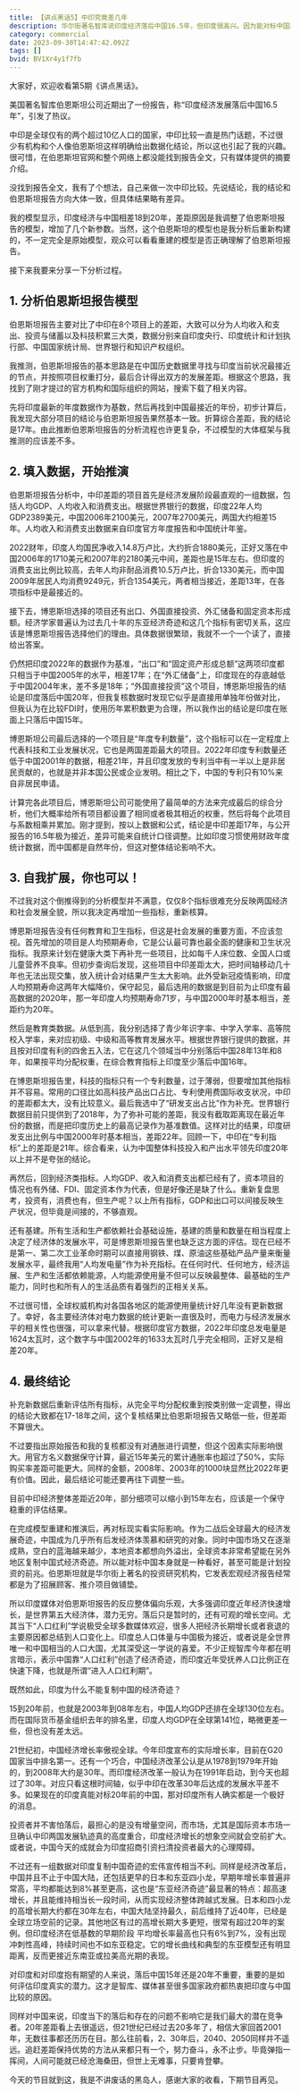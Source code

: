 ```yaml
---
title: 【讲点黑话5】中印究竟差几年
description: 华尔街著名智库说印度经济落后中国16.5年，但印度很高兴。因为能对标中国就是成功。这个报告靠谱吗？ 不迷信所谓权威，深度分析原文，运用客观数据进行复核。 其实你也可以做研报。
category: commercial
date: 2023-09-30T14:47:42.092Z
tags: []
bvid: BV1Xr4y1f7fb
---
```



大家好，欢迎收看第5期《讲点黑话》。

美国著名智库伯恩斯坦公司近期出了一份报告，称“印度经济发展落后中国16.5年”，引发了热议。

中印是全球仅有的两个超过10亿人口的国家，中印比较一直是热门话题，不过很少有机构和个人像伯恩斯坦这样明确给出数据化结论，所以这也引起了我的兴趣。很可惜，在伯恩斯坦官网和整个网络上都没能找到报告全文，只有媒体提供的摘要介绍。

没找到报告全文，我有了个想法，自己来做一次中印比较。先说结论，我的结论和伯恩斯坦报告方向大体一致，但具体结果略有差异。

我的模型显示，印度经济与中国相差18到20年，差距原因是我调整了伯恩斯坦报告的模型，增加了几个新参数。当然，这个伯恩斯坦的模型也是我分析后重新构建的，不一定完全是原始模型，观众可以看看重建的模型是否正确理解了伯恩斯坦报告。

接下来我要来分享一下分析过程。

## 1. 分析伯恩斯坦报告模型

伯恩斯坦报告主要对比了中印在8个项目上的差距，大致可以分为人均收入和支出、投资与储蓄以及科技积累三大类，数据分别来自印度央行、印度统计和计划执行部、中国国家统计局、世界银行和知识产权组织。

我推测，伯恩斯坦报告的基本思路是在中国历史数据里寻找与印度当前状况最接近的节点，并按照项目权重打分，最后合计得出双方的发展差距。根据这个思路，我找到了刚才提过的官方机构和国际组织的网站，搜索下载了相关内容。

先将印度最新的年度数据作为基数，然后再找到中国最接近的年份，初步计算后，我发现大部分项目的结论与伯恩斯坦报告果然基本一致。折算综合差距，我的结论是17年。由此推断伯恩斯坦报告的分析流程也许更复杂，不过模型的大体框架与我推测的应该差不多。

## 2. 填入数据，开始推演

伯恩斯坦报告分析中，中印差距的项目首先是经济发展阶段最直观的一组数据，包括人均GDP、人均收入和消费支出。根据世界银行的数据，印度22年人均GDP2389美元，中国2006年2100美元，2007年2700美元，两国大约相差15年。人均收入和消费支出数据来自印度官方年度报告和中国统计年鉴。

2022财年，印度人均国民净收入14.8万卢比，大约折合1880美元，正好又落在中国2006年的1710美元和2007年的2180美元中间，差距也是15年左右。但印度的消费支出比例比较高，去年人均非耐品消费10.5万卢比，折合1330美元，而中国2009年居民人均消费9249元，折合1354美元，两者相当接近，差距13年，在各项指标中是最接近的。

接下去，博恩斯坦选择的项目还有出口、外国直接投资、外汇储备和固定资本形成额。经济学家普遍认为过去几十年的东亚经济奇迹和这几个指标有密切关系，这应该是博恩斯坦报告选择他们的理由。具体数据很繁琐，我就不一个一个读了，直接给出答案。

仍然把印度2022年的数据作为基准，“出口”和“固定资产形成总额”这两项印度都只相当于中国2005年的水平，相差17年；在“外汇储备”上，印度现在的存底越低于中国2004年末，差不多是18年；“外国直接投资”这个项目，博恩斯坦报告的结论是印度落后中国20年，但我复核数据时发现它似乎是直接用单独年份做对比，但我认为在比较FDI时，使用历年累积数更为合理，所以我作出的结论是印度在账面上只落后中国15年。

博恩斯坦公司最后选择的一个项目是“年度专利数量”，这个指标可以在一定程度上代表科技和工业发展状况，它也是两国差距最大的项目。2022年印度专利数量还低于中国2001年的数据，相差21年，并且印度发放的专利当中有一半以上是非居民贡献的，也就是并非本国公民或企业发明。相比之下，中国的专利只有10%来自非居民申请。

计算完各此项目后，博恩斯坦公司可能使用了最简单的方法来完成最后的综合分析，他们大概率给所有项目都设置了相同或者极其相近的权重，然后将每个此项目与系数相乘并累加。刚才提到，按以上数据和公式，结论是中印差距17年，与公开报告的16.5年极为接近，差异可能来自统计口径调整。比如印度习惯使用财政年度统计数据，而中国都是自然年份，但这对整体结论影响不大。

## 3. 自我扩展，你也可以！

不过我对这个倒推得到的分析模型并不满意，仅仅8个指标很难充分反映两国经济和社会发展全貌，所以我决定再增加一些指标，重新核算。

博恩斯坦报告没有任何教育和卫生指标，但这是社会发展的重要方面，不应该忽视。首先增加的项目是人均预期寿命，它是公认最可靠也最全面的健康和卫生状况指标。我原来计划在健康大类下再补充一些项目，比如每千人床位数、全国人口或儿童营养不良率。但初步查询后发现，这些项目中印差距太大，把时间轴移动几十年也无法出现交集，放入统计会对结果产生太大影响。此外受新冠疫情影响，印度人均预期寿命这两年大幅降价，保守起见，最后选用的数据是到目前为止印度有最高数据的2020年，那一年印度人均预期寿命71岁，与中国2000年时基本相当，差距约为20年。

然后是教育类数据。从低到高，我分别选择了青少年识字率、中学入学率、高等院校入学率，来对应初级、中级和高等教育发展水平。根据世界银行提供的数据，并且按对印度有利的四舍五入法，它在这几个领域当中分别落后中国28年13年和8年，如果按平均分配权重，在综合教育指标上印度至少落后中国16年。

在博恩斯坦报告里，科技的指标只有一个专利数量，过于薄弱，但要增加其他指标并不容易。常用的口径比如高科技产品出口占比、专利使用费国际收支状况，中印的差距都太大，没有比较意义。最后我选中了“研发支出占比”作为补充。世界银行数据目前只提供到了2018年，为了弥补可能的差距，我没有截取距离现在最近年份的数据，而是把印度历史上的最高记录作为基准数值。这样对比的结果，印度研发支出比例与中国2000年时基本相当，差距22年。回顾一下，中印在“专利指标”上的差距是21年。综合看来，认为中国整体科技投入和产出水平领先印度20年以上并不是夸张的结论。

再然后，回到经济类指标。人均GDP、收入和消费支出都已经有了，资本项目的情况也有外储、FDI、固定资本作为代表，但是好像还是缺了什么。重新复盘思考，投资有，消费也有，但生产呢？以上所有指标，GDP和出口可以间接反映生产状况，但毕竟是间接的，不够直观。

还有基建。所有生活和生产都依赖社会基础设施，基建的质量和数量在相当程度上决定了经济体的发展水平，可是博恩斯坦报告里也缺乏这方面的评估。现在已经不是第一、第二次工业革命时期可以直接用钢铁、煤、原油这些基础产品产量来衡量发展水平，最终我用“人均发电量”作为补充指标。在任何时代、任何地方，经济运展、生产和生活都依赖能源，人均能源使用量不但可以反映最整体、最基础的生产能力，同时也和所有人的生活品质有着强烈的正相关关系。

不过很可惜，全球权威机构对各国各地区的能源使用量统计好几年没有更新数据了。幸好，各主要经济体对电力数据的统计更新一直很及时，而电力与经济发展水平的相关性也很强，可以拿来代替。根据印度官方数据，2022年印度总发电量是1624太瓦时，这个数字与中国2002年的1633太瓦时几乎完全相同，正好又是相差20年。

## 4. 最终结论

补充新数据后重新评估所有指标，从完全平均分配权重到按类别做一定调整，得出的结论大致都在17-18年之间，这个复核结果比伯恩斯坦报告又略低一些，但差距不算很大。

不过要指出原始报告和我的复核都没有对通胀进行调整，但这个因素实际影响很大。用官方名义数据保守计算，最近15年美元的累计通胀率也超过了50%，实际购买率差距可能更大。同样的金额，2008年、2003年的1000块显然比2022年更有价值。因此，最后结论可能还要再往下调整一些。

目前中印经济整体差距近20年，部分细项可以缩小到15年左右，应该是一个保守稳重的评估结果。

在完成模型重建和推演后，再对标现实看实际影响。作为二战后全球最大的经济发展奇迹，中国成为几乎所有后发经济体羡慕和研究的对象。同时中国市场又在逐渐成熟，空白的蓝海越来越少，本地资本都想向外溢出，全球资本非常希望能在另外地区复制中国式经济奇迹。所以能对标中国本身就是一种看好，甚至可能是计划投资的前兆。伯恩斯坦就是华尔街上著名的投资研究机构，它发表宏观经济报告经常都是为了招展顾客、推介项目做铺垫。

所以印度媒体对伯恩斯坦报告的反应整体偏向乐观，大多强调印度近年经济快速增长，是世界第五大经济体，潜力无穷。落后只是暂时的，还有可观的增长空间。尤其当下“人口红利”学说极受全球多数媒体欢迎，很多人把经济长期增长或者衰退的主要原因都总结到人口变化上。印度总人口体量与中国极为接近，或者说是全世界唯一和中国相当的人口大国，尤其深受这一学说的喜爱。不少正规智库今年都在明言暗示，表示中国靠“人口红利”创造了经济奇迹，而印度近年受抚养人口比例正在快速下降，也就是所谓“进入人口红利期”。

既然如此，印度为什么不能复制中国的经济奇迹？

15到20年前，也就是2003年到08年左右，中国人均GDP还排在全球130位左右。而在国际货币基金组织去年的排名里，印度人均GDP在全球第141位，略微更差一些，但也没有差太远。

21世纪初，中国经济增长率傲视全球。今年印度宣布的实际增长率，目前在G20国家当中排名第一。还有一个巧合，中国经济改革公认是从1978到1979年开始的，到2008年大约是30年。而印度经济改革一般认为在1991年启动，到今天也超过了30年。对应只看这根时间轴，似乎中印在改革30年后达成的发展水平差不多。如果现在的印度真能对标20年前的中国，那对印度所有人确实都是一个极好的消息。

投资者并不害怕落后，最担心的是没有增量空间，而市场，尤其是国际资本市场一旦确认中印两国发展轨迹真的高度重合，印度经济增长的想象空间就会空前扩大。或者说，中国今天的成就会为印度招商引资扫清投资者最大的心理障碍。

不过还有一组数据对印度复制中国奇迹的宏伟宣传相当不利。同样是经济改革后，中国并且不止于中国大陆，还包括更早的日本和东亚四小龙，早期年增长率普遍非常高，平均都能达到8%甚至更高，这也是“东亚经济奇迹”最显著的特点：超高速增长，并且能维持相当长一段时间，从而实现经济整体跨越式发展。日本和四小龙的高增长期大约都在30年左右，中国大陆坚持最久，前后维持了近40年，已经是全球立场空前的记录。其他地区有过的高增长期大多更短，很常有超过20年的案例。但印度经济在低基数的早期阶段
平均增长率最高也只有6%到7%，没有出现冲刺性高峰，持续时间也不如东亚稳定。它的增长曲线和典型的东亚模型还有明显距离，反而更接近东南亚或拉美高光期的表现。

对印度和对印度抱有期望的人来说，落后中国15年还是20年不重要，重要的是如何评估印度真实的潜力。这才是智库、媒体甚至很多国家政府都热衷把印度与中国比较的原因。

同样对中国来说，印度当下的落后和存在的问题不影响它是我们最大的潜在竞争者。20年差距看上去很遥远，但21世纪已经过去20多年了，相信大家回首2001年，无数往事都还历历在目。那么往前看，2、30年后，2040、2050同样并不遥远。追赶差距保持优势的方法从来都只有一个，努力奋斗，永不止步。毕竟弹指一挥间，人间可能就已经沧海桑田，但世上无难事，只要肯登攀。

今天的节目就到这，我是不讲废话的黑岛人，感谢大家的收看，下期节目再见。